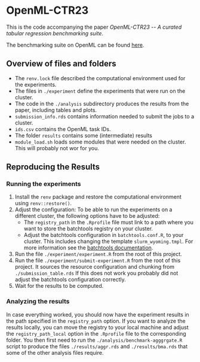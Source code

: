 # OpenML-CTR23

This is the code accompanying the paper *OpenML-CTR23 -- A curated tabular regression benchmarking suite*.

The benchmarking suite on OpenML can be found [here](https://www.openml.org/search?type=study&sort=tasks_included&study_type=task&id=353).


## Overview of files and folders

* The `renv.lock` file described the computational environment used for the experiments.
* The files in `./experiment` define the experiments that were run on the cluster.
* The code in the `./analysis` subdirectory produces the results from the paper, including tables and plots.
* `submission_info.rds` contains information needed to submit the jobs to a cluster.
* `ids.csv` contains the OpenML task IDs.
* The folder `results` contains some (intermediate) results
* `module_load.sh` loads some modules that were needed on the cluster.
  This will probably not wor for you.

## Reproducing the Results

### Running the experiments

1. Install the `renv` package and restore the computational environment using `renv::restore()`.
1. Adjust the configuration: To be able to run the experiments on a different cluster, the
following options have to be adjusted:
   * The `registry_path` in the `.Rprofile` file must link to a path where you want to store the batchtools registry on your cluster.
   * Adjust the batchtools configuration in `batchtools.conf.R`, to your cluster.
     This includes changing the template `slurm_wyoming.tmpl`.
     For more information see the [batchtools documentation](https://mllg.github.io/batchtools/articles/batchtools.html).
1. Run the file `./experiment/experiment.R` from the root of this project.
1. Run the file `./experiment/submit-experiment.R` from the root of this project.
   It sources the resource configuration and chunking from `./submission_table.rds`
   If this does not work you probably did not adjust the batchtools configuration correctly.
1. Wait for the results to be computed.

### Analyzing the results

In case everything worked, you should now have the experiment results in the path specified in the `registry_path` option.
If you want to analyze the results locally, you can move the registry to your local machine and adjust the `registry_path_local` option in the `.Rprofile` file to the corresponding folder.
You then first need to run the `./analysis/benchmark-agggrgate.R` script to produce the files `./results/aggr.rds` and `./results/bma.rds` that some of the other analysis files require.
